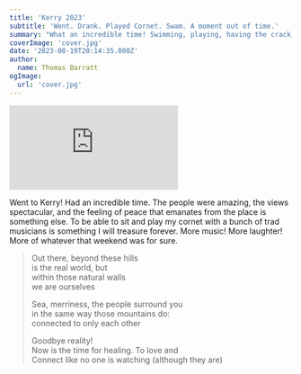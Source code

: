 ```yaml
---
title: 'Kerry 2023'
subtitle: 'Went. Drank. Played Cornet. Swam. A moment out of time.'
summary: "What an incredible time! Swimming, playing, having the crack; a real moment in time I will treasure forever. This isn't so much of a post as a shortcut to a YouTube video, but, it's something."
coverImage: 'cover.jpg'
date: '2023-08-19T20:14:35.000Z'
author:
  name: Thomas Barratt
ogImage:
  url: 'cover.jpg'
---
```


<iframe src="https://www.youtube.com/embed/dvObhS8wxCM" title="YouTube video player" frameborder="0" allow="accelerometer; autoplay; clipboard-write; encrypted-media; gyroscope; picture-in-picture; web-share" allowfullscreen></iframe>

Went to Kerry! Had an incredible time. The people were amazing, the views spectacular, and the feeling of peace that emanates from the place is something else. To be able to sit and play my cornet with a bunch of trad musicians is something I will treasure forever. More music! More laughter! More of whatever that weekend was for sure.

> Out there, beyond these hills  
> is the real world, but  
> within those natural walls  
> we are ourselves  
> 
> Sea, merriness, the people surround you  
> in the same way those mountains do:  
> connected to only each other  
> 
> Goodbye reality!  
> Now is the time for healing. To love and  
> Connect like no one is watching (although they are)   